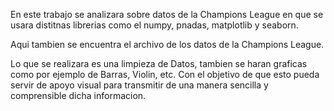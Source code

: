 En este trabajo se analizara sobre datos de la Champions League en que se usara distitnas librerias como el numpy, pnadas, matplotlib y seaborn.

Aqui tambien se encuentra el archivo de los datos de la Champions League.

Lo que se realizara es una limpieza de Datos, tambien se haran graficas como por ejemplo de Barras, Violin, etc. Con el objetivo de que esto pueda servir de apoyo visual para transmitir de una manera sencilla y comprensible dicha informacion.

